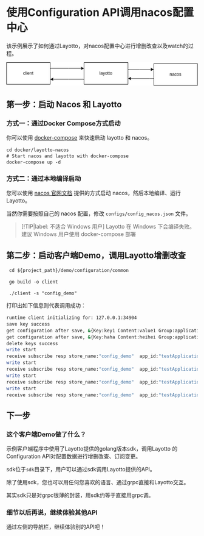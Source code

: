 # 使用Configuration API调用nacos配置中心

该示例展示了如何通过Layotto，对nacos配置中心进行增删改查以及watch的过程。

![](../../../img/configuration/nacos/layotto-nacos-configstore-component.png)

## 第一步：启动 Nacos 和 Layotto

### 方式一：通过Docker Compose方式启动

你可以使用 [docker-compose](https://docs.docker.com/compose/) 来快速启动 layotto 和 nacos。

```shell
cd docker/layotto-nacos
# Start nacos and layotto with docker-compose
docker-compose up -d
```

### 方式二：通过本地编译启动

您可以使用 [nacos 官网文档](https://nacos.io/zh-cn/docs/quick-start-docker.html) 提供的方式启动 nacos，然后本地编译、运行 Layotto。

当然你需要按照自己的 nacos 配置，修改 `configs/config_nacos.json` 文件。

> [!TIP|label: 不适合 Windows 用户]
> Layotto 在 Windows 下会编译失败。建议 Windows 用户使用 docker-compose 部署

## 第二步：启动客户端Demo，调用Layotto增删改查

```shell
 cd ${project_path}/demo/configuration/common
```

```shell @if.not.exist client
 go build -o client
```

```shell
 ./client -s "config_demo"
```

打印出如下信息则代表调用成功：

```bash
runtime client initializing for: 127.0.0.1:34904
save key success
get configuration after save, &{Key:key1 Content:value1 Group:application Label: Tags:map[] Metadata:map[]} 
get configuration after save, &{Key:haha Content:heihei Group:application Label: Tags:map[] Metadata:map[]} 
delete keys success
write start
receive subscribe resp store_name:"config_demo"  app_id:"testApplication_yang"  items:{key:"heihei"  content:"heihei1"  group:"application"}
write start
receive subscribe resp store_name:"config_demo"  app_id:"testApplication_yang"  items:{key:"heihei"  content:"heihei2"  group:"application"}
write start
receive subscribe resp store_name:"config_demo"  app_id:"testApplication_yang"  items:{key:"heihei"  content:"heihei3"  group:"application"}
write start
receive subscribe resp store_name:"config_demo"  app_id:"testApplication_yang"  items:{key:"heihei"  content:"heihei4"  group:"application"}
```

## 下一步

### 这个客户端Demo做了什么？

示例客户端程序中使用了Layotto提供的golang版本sdk，调用Layotto 的Configuration API对配置数据进行增删改查、订阅变更。

sdk位于`sdk`目录下，用户可以通过sdk调用Layotto提供的API。

除了使用sdk，您也可以用任何您喜欢的语言、通过grpc直接和Layotto交互。

其实sdk只是对grpc很薄的封装，用sdk约等于直接用grpc调。


### 细节以后再说，继续体验其他API

通过左侧的导航栏，继续体验别的API吧！